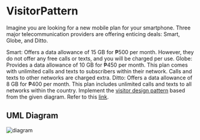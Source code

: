 # VisitorPattern

Imagine you are looking for a new mobile plan for your smartphone. Three major telecommunication providers are offering enticing deals: Smart, Globe, and Ditto.

Smart: Offers a data allowance of 15 GB for ₱500 per month. However, they do not offer any free calls or texts, and you will be charged per use.
Globe: Provides a data allowance of 10 GB for ₱450 per month. This plan comes with unlimited calls and texts to subscribers within their network. Calls and texts to other networks are charged extra.
Ditto: Offers a data allowance of 8 GB for ₱400 per month. This plan includes unlimited calls and texts to all networks within the country.
Implement the [visitor design pattern](https://docs.google.com/document/d/1ZD18oftGRoTamrr6KrK-VD5RbRKlDQEd6nKz5sgkZeM/edit#heading=h.uswsv4yxaj7y) based from the given diagram. Refer to this [link](https://docs.google.com/document/d/1mGWzHZd0kHXosWmPLbSz1gweZ99V0A3uLNe_2fpQJbU/edit).  

## UML Diagram
![diagram](https://github.com/tebenbrus/VisitorPattern/assets/114350433/be7b036c-236c-494a-a1ba-453c6c2712b4)
